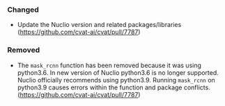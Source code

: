 ### Changed

- Update the Nuclio version and related packages/libraries
  (<https://github.com/cvat-ai/cvat/pull/7787>)

### Removed
- The `mask_rcnn` function has been removed because it was using python3.6.
In new version of Nuclio python3.6 is no longer supported. Nuclio officially recommends using python3.9.
Running `mask_rcnn` on python3.9 causes errors within the function and package conflicts. (<https://github.com/cvat-ai/cvat/pull/7787>)

